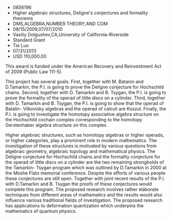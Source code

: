 
* 0856196
* Higher algebraic structures, Deligne's conjectures and formality theorems
* DMS,ALGEBRA,NUMBER THEORY,AND COM
* 08/15/2009,07/07/2010
* Vasiliy Dolgushev,CA,University of California-Riverside
* Standard Grant
* Tie Luo
* 07/31/2013
* USD 110,000.00

This award is funded under the American Recovery and Reinvestment Act of 2009
(Public Law 111-5).

This project has several goals. First, together with M. Batanin and D.Tamarkin,
the P.I. is going to prove the Deligne conjecture for Hochschild chains. Second,
together with D. Tamarkin and B. Tsygan, the P.I. is going to prove the
formality of the operad of little discs on a cylinder. Third, together with D.
Tamarkin and B. Tsygan, the P.I. is going to show that the operad of Batalin-
Vilkovisky algebras and the operad of calculi are Koszul. Finally, the P.I. is
going to investigate the homotopy associative algebra structure on the
Hochschild cochain complex corresponding to the homotopy Gerstenhaber algebra
structure on this complex.

Higher algebraic structures, such as homotopy algebras or higher operads, or
higher categories, play a prominent role in modern mathematics. The
investigation of these structures is motivated by various questions from
algebraic geometry, algebraic topology and mathematical physics. The Deligne
conjecture for Hochschild chains and the formality conjecture for the operad of
little discs on a cylinder are the two remaining strongholds of the Tamarkin-
Tsygan program which was outlined by D.Tamarkin in 2000 at the Moshe Flato
memorial conference. Despite the efforts of various people these conjectures are
still open. Together with joint recent results of the P.I. with D.Tamarkin and
B. Tsygan the proofs of these conjectures would complete this program. The
proposed research involves rather elaborate techniques from different areas of
mathematics and the results would also influence various traditional fields of
investigation. The proposed research has applications to deformation
quantization which underpins the mathematics of quantum physics.
